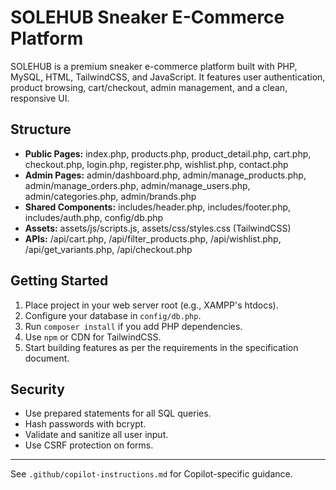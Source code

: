 # SOLEHUB Sneaker E-Commerce Platform

SOLEHUB is a premium sneaker e-commerce platform built with PHP, MySQL, HTML, TailwindCSS, and JavaScript. It features user authentication, product browsing, cart/checkout, admin management, and a clean, responsive UI.

## Structure
- **Public Pages:** index.php, products.php, product_detail.php, cart.php, checkout.php, login.php, register.php, wishlist.php, contact.php
- **Admin Pages:** admin/dashboard.php, admin/manage_products.php, admin/manage_orders.php, admin/manage_users.php, admin/categories.php, admin/brands.php
- **Shared Components:** includes/header.php, includes/footer.php, includes/auth.php, config/db.php
- **Assets:** assets/js/scripts.js, assets/css/styles.css (TailwindCSS)
- **APIs:** /api/cart.php, /api/filter_products.php, /api/wishlist.php, /api/get_variants.php, /api/checkout.php

## Getting Started
1. Place project in your web server root (e.g., XAMPP's htdocs).
2. Configure your database in `config/db.php`.
3. Run `composer install` if you add PHP dependencies.
4. Use `npm` or CDN for TailwindCSS.
5. Start building features as per the requirements in the specification document.

## Security
- Use prepared statements for all SQL queries.
- Hash passwords with bcrypt.
- Validate and sanitize all user input.
- Use CSRF protection on forms.

---
See `.github/copilot-instructions.md` for Copilot-specific guidance.
